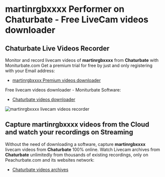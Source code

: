 # martinrgbxxxx Performer on Chaturbate - Free LiveCam videos downloader

## Chaturbate Live Videos Recorder

Monitor and record livecam videos of **martinrgbxxxx** from **Chaturbate** with Moniturbate.com
Get a premium trial for free by just and only registering with your Email address:
* [martinrgbxxxx Premium videos downloader](https://moniturbate.com/request-demo-licence-key.html)

Free livecam videos downloader - Moniturbate Software:
* [Chaturbate videos downloader](https://moniturbate.com/moniturbate-download-software.html)

![martinrgbxxxx livecam videos recorder](https://peachurnet.com/templates/moniturbate-software.png)


## Capture martinrgbxxxx videos from the Cloud and watch your recordings on Streaming

Without the need of downloading a software, capture **martinrgbxxxx** livecam videos from **Chaturbate** 100% online.
Watch Livecam archives from **Chaturbate** unlimitedly from thousands of existing recordings, only on Peachurbate.com and its websites network:
* [Chaturbate videos archives](https://peachurnet.com/)